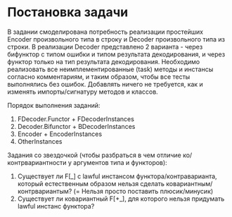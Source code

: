 # Постановка задачи

В задании смоделирована потребность реализации простейших Encoder произвольного типа в строку и Decoder произвольного
типа из строки. В реализации Decoder представлено 2 варианта - через бифунктор с типом ошибки и типом результата
декодирования, и через функтор только на тип результата декодирования.
Необходимо реализовать все неимплементированные (task) методы и инстансы согласно комментариям, и таким образом,
чтобы все тесты выполнялись без ошибок. Добавлять ничего не требуется, как и изменять импорты/сигнатуру методов и
классов.

Порядок выполнения заданий:
1) FDecoder.Functor + FDecoderInstances
2) Decoder.Bifunctor + BDecoderInstances
3) Encoder + EncoderInstances
4) OtherInstances

Задания со звездочкой (чтобы разбраться в чем отличие ко/контрвариантности у аргументов типа и функторов):
1) Существует ли F[_] с lawful инстансом функтора/контраварианта, 
   который естественным образом нельзя сделaть ковариантным/контрвариантым? (= Нельзя просто поставить плюсик/минусик)
2) Существует ли ковариантный F[+_], для которого нельзя придумать lawful инстанс функтора?
